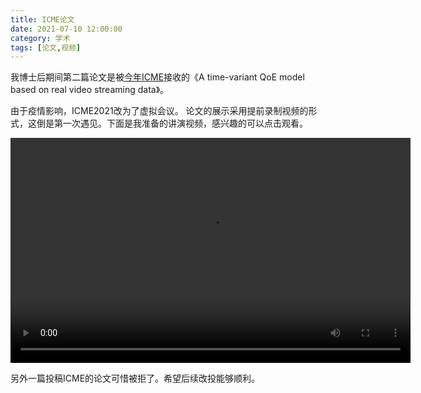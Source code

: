```yaml
---
title: ICME论文
date: 2021-07-10 12:00:00
category: 学术
tags: [论文,视频]
---
```


我博士后期间第二篇论文是被[今年ICME](https://2021.ieeeicme.org/)接收的《A time-variant QoE model based on real video streaming data》。

<!--more-->

由于疫情影响，ICME2021改为了虚拟会议。
论文的展示采用提前录制视频的形式，这倒是第一次遇见。下面是我准备的讲演视频，感兴趣的可以点击观看。

<video width="640" height="360" src="https://github.com/shengbin/storage/raw/refs/heads/main/icme-presentation.mp4"
type="video/mp4" preload="auto" controls="controls">
Your browser does not support the video tag.
</video>

另外一篇投稿ICME的论文可惜被拒了。希望后续改投能够顺利。
